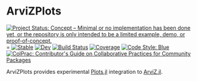# ArviZPlots

[![Project Status: Concept – Minimal or no implementation has been done yet, or the repository is only intended to be a limited example, demo, or proof-of-concept.](https://www.repostatus.org/badges/latest/concept.svg)](https://www.repostatus.org/#concept)=
[![Stable](https://img.shields.io/badge/docs-stable-blue.svg)](https://arviz-devs.github.io/ArviZPlots.jl/stable)
[![Dev](https://img.shields.io/badge/docs-dev-blue.svg)](https://arviz-devs.github.io/ArviZPlots.jl/dev)
[![Build Status](https://github.com/arviz-devs/ArviZPlots.jl/workflows/CI/badge.svg)](https://github.com/arviz-devs/ArviZPlots.jl/actions)
[![Coverage](https://codecov.io/gh/arviz-devs/ArviZPlots.jl/branch/main/graph/badge.svg)](https://codecov.io/gh/arviz-devs/ArviZPlots.jl)
[![Code Style: Blue](https://img.shields.io/badge/code%20style-blue-4495d1.svg)](https://github.com/invenia/BlueStyle)
[![ColPrac: Contributor's Guide on Collaborative Practices for Community Packages](https://img.shields.io/badge/ColPrac-Contributor's%20Guide-blueviolet)](https://github.com/SciML/ColPrac)

ArviZPlots provides experimental [Plots.jl](https://github.com/JuliaPlots/Plots.jl) integration to [ArviZ.jl](https://github.com/arviz-devs/ArviZ.jl). 
